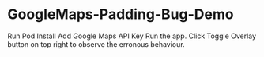 # GoogleMaps-Padding-Bug-Demo

Run Pod Install
Add Google Maps API Key
Run the app. Click Toggle Overlay button on top right to observe the erronous behaviour.
